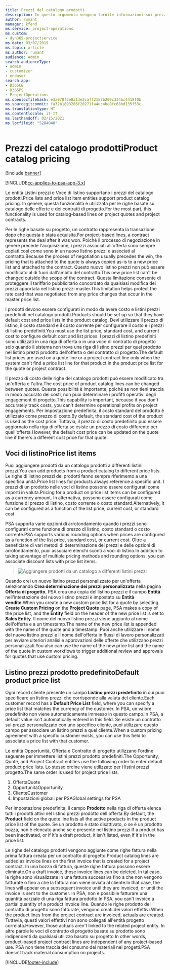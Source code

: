 ```yaml
---
title: Prezzi del catalogo prodotti
description: In questo argomento vengono fornite informazioni sui prezzi del catalogo prodotti in Dynamics 365 Project Service Automation (PSA).
author: rumant
manager: kfend
ms.service: project-operations
ms.custom:
- dyn365-projectservice
ms.date: 03/07/2019
ms.topic: article
ms.author: rumant
audience: Admin
search.audienceType:
- admin
- customizer
- enduser
search.app:
- D365CE
- D365PS
- ProjectOperations
ms.openlocfilehash: e3a070f2e0a13e2caff2157b200c334bc4418f0b
ms.sourcegitcommit: fa32b1893286f20271fa4ec4be8fc68bd135f53c
ms.translationtype: HT
ms.contentlocale: it-IT
ms.lasthandoff: 02/15/2021
ms.locfileid: "5284048"
---
```

# <a name="product-catalog-pricing"></a><span data-ttu-id="6ef4b-103">Prezzi del catalogo prodotti</span><span class="sxs-lookup"><span data-stu-id="6ef4b-103">Product catalog pricing</span></span> 

[!include [banner](../includes/psa-now-project-operations.md)]

[!INCLUDE[cc-applies-to-psa-app-3.x](../includes/cc-applies-to-psa-app-3x.md)]


<span data-ttu-id="6ef4b-104">Le entità Listini prezzi e Voce di listino supportano i prezzi del catalogo prodotti.</span><span class="sxs-lookup"><span data-stu-id="6ef4b-104">Price lists and price list item entities support product catalog pricing.</span></span> <span data-ttu-id="6ef4b-105">In genere, questa funzionalità è utilizzata per le righe basate su catalogo delle offerte e dei contratti di progetto.</span><span class="sxs-lookup"><span data-stu-id="6ef4b-105">For the most part, this functionality is used for catalog-based lines on project quotes and project contracts.</span></span>

<span data-ttu-id="6ef4b-106">Per le righe basate su progetto, un contratto rappresenta la transazione dopo che questa è stata acquisita.</span><span class="sxs-lookup"><span data-stu-id="6ef4b-106">For project-based lines, a contract represents the deal after it was won.</span></span> <span data-ttu-id="6ef4b-107">Poiché il processo di negoziazione in genere precede l'acquisizione, i prezzi associati all'offerta sono sempre copiati così come sono in un nuovo listino prezzi e associati al contratto.</span><span class="sxs-lookup"><span data-stu-id="6ef4b-107">Because the process of negotiation usually precedes the win, the pricing that is attached to the quote is always copied as-is to a new price list and attached to the contract.</span></span> <span data-ttu-id="6ef4b-108">Questo nuovo listino prezzi non può essere modificato al di fuori dall'ambito del contratto.</span><span class="sxs-lookup"><span data-stu-id="6ef4b-108">This new price list can't be changed outside the scope of the contract.</span></span> <span data-ttu-id="6ef4b-109">Questa limitazione consente di proteggere il tariffario pubblicitario concordato da qualsiasi modifica dei prezzi apportata nel listino prezzi master.</span><span class="sxs-lookup"><span data-stu-id="6ef4b-109">This limitation helps protect the rate card that was negotiated from any price changes that occur in the master price list.</span></span>

<span data-ttu-id="6ef4b-110">I prodotti devono essere configurati in modo da avere costo e listini prezzi predefiniti nel catalogo prodotti.</span><span class="sxs-lookup"><span data-stu-id="6ef4b-110">Products should be set up so that they have default cost and price lists in the product catalog.</span></span> <span data-ttu-id="6ef4b-111">Devi utilizzare il prezzo di listino, il costo standard e il costo corrente per configurare il costo e i prezzi di listino predefiniti.</span><span class="sxs-lookup"><span data-stu-id="6ef4b-111">You must use the list price, standard cost, and current cost to configure default cost and list prices.</span></span> <span data-ttu-id="6ef4b-112">I prezzi di listino predefiniti sono utilizzati in una riga di offerta o in una voce di contratto di progetto solo quando il sistema non trova una riga di listino prezzi per quel prodotto nel listino prezzi prodotto dell'offerta o del contratto di progetto.</span><span class="sxs-lookup"><span data-stu-id="6ef4b-112">The default list prices are used on a quote line or a project contract line only when the system can't find a price list line for that product in the product price list for the quote or project contract.</span></span>

<span data-ttu-id="6ef4b-113">Il prezzo di costo delle righe del catalogo prodotti può essere modificato tra un'offerta e l'altra.</span><span class="sxs-lookup"><span data-stu-id="6ef4b-113">The cost price of product catalog lines can be changed between quotes.</span></span> <span data-ttu-id="6ef4b-114">Questa possibilità è importante, poiché se non tieni traccia in modo accurato dei costi, non puoi determinare i profitti operativi degli engagement di progetto.</span><span class="sxs-lookup"><span data-stu-id="6ef4b-114">This capability is important, because if you don't accurately track costs, you can't determine operational profits on project engagements.</span></span> <span data-ttu-id="6ef4b-115">Per impostazione predefinita, il costo standard del prodotto è utilizzato come prezzo di costo.</span><span class="sxs-lookup"><span data-stu-id="6ef4b-115">By default, the standard cost of the product is used as the cost price.</span></span> <span data-ttu-id="6ef4b-116">Tuttavia, il prezzo di costo predefinito può essere aggiornato nella riga di offerta se esiste un prezzo di costo differente per quell'offerta.</span><span class="sxs-lookup"><span data-stu-id="6ef4b-116">However, the default cost price can be updated on the quote line if there's a different cost price for that quote.</span></span>

## <a name="price-list-items"></a><span data-ttu-id="6ef4b-117">Voci di listino</span><span class="sxs-lookup"><span data-stu-id="6ef4b-117">Price list items</span></span>

<span data-ttu-id="6ef4b-118">Puoi aggiungere prodotti da un catalogo prodotti a differenti listini prezzi.</span><span class="sxs-lookup"><span data-stu-id="6ef4b-118">You can add products from a product catalog to different price lists.</span></span> <span data-ttu-id="6ef4b-119">Le righe di listino prezzi dei prodotti fanno sempre riferimento a una specifica unità.</span><span class="sxs-lookup"><span data-stu-id="6ef4b-119">Price list lines for products always reference a specific unit.</span></span> <span data-ttu-id="6ef4b-120">I prezzi di un prodotto nelle voci di listino possono essere configurati come importi in valuta.</span><span class="sxs-lookup"><span data-stu-id="6ef4b-120">Pricing for a product on price list items can be configured as a currency amount.</span></span> <span data-ttu-id="6ef4b-121">In alternativa, possono essere configurati come funzione di prezzo di listino, costo corrente o costo standard.</span><span class="sxs-lookup"><span data-stu-id="6ef4b-121">Alternatively, it can be configured as a function of the list price, current cost, or standard cost.</span></span>

<span data-ttu-id="6ef4b-122">PSA supporta varie opzioni di arrotondamento quando i prezzi sono configurati come funzione di prezzo di listino, costo standard o costo corrente.</span><span class="sxs-lookup"><span data-stu-id="6ef4b-122">PSA supports various rounding options when prices are configured as a function of the list price, standard cost, or current cost.</span></span> <span data-ttu-id="6ef4b-123">Oltre a beneficiare di vari metodi di determinazione dei prezzi e delle opzioni di arrotondamento, puoi associare elenchi sconti a voci di listino.</span><span class="sxs-lookup"><span data-stu-id="6ef4b-123">In addition to taking advantage of multiple pricing methods and rounding options, you can associate discount lists with price list items.</span></span> 

> ![Aggiungere prodotti da un catalogo a differenti listini prezzi](media/basic-guide-16.png)

<span data-ttu-id="6ef4b-125">Quando crei un nuovo listino prezzi personalizzato per un'offerta selezionando **Crea determinazione dei prezzi personalizzata** nella pagina **Offerta di progetto**, PSA crea una copia del listino prezzi e il campo **Entità** nell'intestazione del nuovo listino prezzi è impostato su **Entità vendite**.</span><span class="sxs-lookup"><span data-stu-id="6ef4b-125">When you create a new custom price list for a quote by selecting **Create Custom Pricing** on the **Project Quote** page, PSA makes a copy of the price list, and the **Entity** field on the header of the new price list is set to **Sales Entity**.</span></span> <span data-ttu-id="6ef4b-126">Il nome del nuovo listino prezzi viene aggiunto al nome dell'offerta e a un timestamp.</span><span class="sxs-lookup"><span data-stu-id="6ef4b-126">The name of the new price list is appended with the name of the quote and a timestamp.</span></span> <span data-ttu-id="6ef4b-127">Puoi anche utilizzare il nome del nuovo listino prezzi e il nome dell'offerta in flussi di lavoro personalizzati per avviare ulteriori analisi e approvazioni delle offerte che utilizzano prezzi personalizzati.</span><span class="sxs-lookup"><span data-stu-id="6ef4b-127">You also can use the name of the new price list and the name of the quote in custom workflows to trigger additional review and approvals for quotes that use custom pricing.</span></span>

 
## <a name="default-product-price-list"></a><span data-ttu-id="6ef4b-128">Listino prezzi prodotto predefinito</span><span class="sxs-lookup"><span data-stu-id="6ef4b-128">Default product price list</span></span>
<span data-ttu-id="6ef4b-129">Ogni record cliente presente un campo **Listino prezzi predefinito** in cui puoi specificare un listino prezzi che corrisponde alla valuta del cliente.</span><span class="sxs-lookup"><span data-stu-id="6ef4b-129">Each customer record has a **Default Price List** field, where you can specify a price list that matches the currency of the customer.</span></span> <span data-ttu-id="6ef4b-130">In PSA, un valore predefinito non viene automaticamente immesso in questo campo.</span><span class="sxs-lookup"><span data-stu-id="6ef4b-130">In PSA, a default value isn't automatically entered in this field.</span></span> <span data-ttu-id="6ef4b-131">Se esiste un contratto sui prezzi personalizzato con uno specifico cliente, puoi utilizzare questo campo per associare un listino prezzi a quel cliente.</span><span class="sxs-lookup"><span data-stu-id="6ef4b-131">When a custom pricing agreement with a specific customer exists, you can use this field to associate a price list with that customer.</span></span>

<span data-ttu-id="6ef4b-132">Le entità Opportunità, Offerta e Contratto di progetto utilizzano l'ordine seguente per immettere listini prezzi prodotto predefiniti.</span><span class="sxs-lookup"><span data-stu-id="6ef4b-132">The Opportunity, Quote, and Project Contract entities use the following order to enter default product price lists.</span></span> <span data-ttu-id="6ef4b-133">Lo stesso ordine viene utilizzato per i listini prezzi progetto.</span><span class="sxs-lookup"><span data-stu-id="6ef4b-133">The same order is used for project price lists.</span></span>

1.  <span data-ttu-id="6ef4b-134">Offerta</span><span class="sxs-lookup"><span data-stu-id="6ef4b-134">Quote</span></span>
2.  <span data-ttu-id="6ef4b-135">Opportunità</span><span class="sxs-lookup"><span data-stu-id="6ef4b-135">Opportunity</span></span>
3.  <span data-ttu-id="6ef4b-136">Cliente</span><span class="sxs-lookup"><span data-stu-id="6ef4b-136">Customer</span></span>
4.  <span data-ttu-id="6ef4b-137">Impostazioni globali per PSA</span><span class="sxs-lookup"><span data-stu-id="6ef4b-137">Global settings for PSA</span></span>

<span data-ttu-id="6ef4b-138">Per impostazione predefinita, il campo **Prodotto** nella riga di offerta elenca tutti i prodotti attivi nel listino prezzi prodotto dell'offerta.</span><span class="sxs-lookup"><span data-stu-id="6ef4b-138">By default, the **Product** field on the quote line lists all the active products in the product price list of the quote.</span></span> <span data-ttu-id="6ef4b-139">Se un prodotto è stato disattivato, o se è un prodotto bozza, non è elencato anche se è presente nel listino prezzi.</span><span class="sxs-lookup"><span data-stu-id="6ef4b-139">If a product has been inactivated, or if it's a draft product, it isn't listed, even if it's in the price list.</span></span> 

<span data-ttu-id="6ef4b-140">Le righe del catalogo prodotti vengono aggiunte come righe fattura nella prima fattura creata per un contratto di progetto.</span><span class="sxs-lookup"><span data-stu-id="6ef4b-140">Product catalog lines are added as invoice lines on the first invoice that is created for a project contract.</span></span> <span data-ttu-id="6ef4b-141">In una bozza di fattura, queste righe fattura possono essere eliminate.</span><span class="sxs-lookup"><span data-stu-id="6ef4b-141">On a draft invoice, those invoice lines can be deleted.</span></span> <span data-ttu-id="6ef4b-142">In tal caso, le righe sono visualizzate in una fattura successiva fino a che non vengono fatturate o fino a che la fattura non viene inviata al cliente.</span><span class="sxs-lookup"><span data-stu-id="6ef4b-142">In that case, the lines will appear on a subsequent invoice until they are invoiced, or until the invoice is sent to the customer.</span></span> <span data-ttu-id="6ef4b-143">In PSA, non è possibile fatturare una quantità parziale di una riga fattura prodotto.</span><span class="sxs-lookup"><span data-stu-id="6ef4b-143">In PSA, you can't invoice a partial quantity of a product invoice line.</span></span> <span data-ttu-id="6ef4b-144">Quando le righe prodotto del contratto di progetto sono fatturate, vengono creati dei valori effettivi.</span><span class="sxs-lookup"><span data-stu-id="6ef4b-144">When the product lines from the project contract are invoiced, actuals are created.</span></span> <span data-ttu-id="6ef4b-145">Tuttavia, questi valori effettivi non sono collegati all'entità progetto correlata.</span><span class="sxs-lookup"><span data-stu-id="6ef4b-145">However, those actuals aren't linked to the related project entity.</span></span> <span data-ttu-id="6ef4b-146">In altre parole le voci di contratto di progetto basate su prodotto sono indipendenti da qualsiasi utilizzo basato su progetto.</span><span class="sxs-lookup"><span data-stu-id="6ef4b-146">In other words, product-based project contract lines are independent of any project-based use.</span></span> <span data-ttu-id="6ef4b-147">PSA non tiene traccia del consumo dei materiali nei progetti.</span><span class="sxs-lookup"><span data-stu-id="6ef4b-147">PSA doesn't track material consumption on projects.</span></span>


[!INCLUDE[footer-include](../includes/footer-banner.md)]